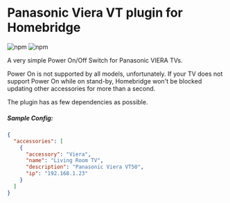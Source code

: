 # Panasonic Viera VT plugin for Homebridge

![npm](https://img.shields.io/npm/dt/homebridge-viera) ![npm](https://img.shields.io/npm/v/homebridge-viera)

A very simple Power On/Off Switch for Panasonic VIERA TVs. 

Power On is not supported by all models, unfortunately. 
If your TV does not support Power On while on stand-by, 
Homebridge won't be blocked updating other accessories for more than a second. 

The plugin has as few dependencies as possible.

##### Sample Config:
```json
{
  "accessories": [
    {
      "accessory": "Viera",
      "name": "Living Room TV",
      "description": "Panasonic Viera VT50",
      "ip": "192.168.1.23"
    }
  ]
}
```
